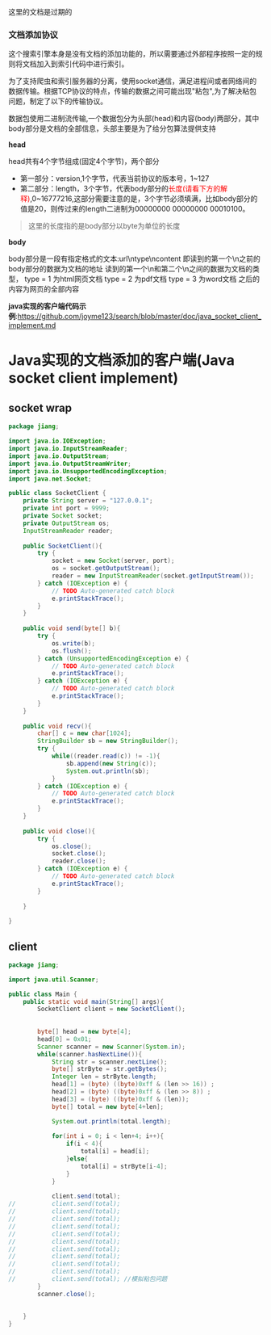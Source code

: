 这里的文档是过期的
### **文档添加协议**
这个搜索引擎本身是没有文档的添加功能的，所以需要通过外部程序按照一定的规则将文档加入到索引代码中进行索引。

为了支持爬虫和索引服务器的分离，使用socket通信，满足进程间或者网络间的数据传输。根据TCP协议的特点，传输的数据之间可能出现"粘包",为了解决粘包问题，制定了以下的传输协议。

数据包使用二进制流传输,一个数据包分为头部(head)和内容(body)两部分，其中body部分是文档的全部信息，头部主要是为了给分包算法提供支持

**head**

head共有4个字节组成(固定4个字节)，两个部分
 - 第一部分：version,1个字节，代表当前协议的版本号，1~127
 - 第二部分：length，3个字节，代表body部分的<font color="red">长度(请看下方的解释)</font>,0~16777216,这部分需要注意的是，3个字节必须填满，比如body部分的值是20，则传过来的length二进制为00000000 00000000 00010100。

 > 这里的长度指的是body部分以byte为单位的长度

**body**

body部分是一段有指定格式的文本:url\ntype\ncontent
即读到的第一个\n之前的body部分的数据为文档的地址
读到的第一个\n和第二个\n之间的数据为文档的类型，
type = 1 为html网页文档
type = 2 为pdf文档
type = 3 为word文档
之后的内容为网页的全部内容

**java实现的客户端代码示例**:https://github.com/joyme123/search/blob/master/doc/java_socket_client_implement.md

# Java实现的文档添加的客户端(Java socket client implement)

## socket wrap
```java
package jiang;

import java.io.IOException;
import java.io.InputStreamReader;
import java.io.OutputStream;
import java.io.OutputStreamWriter;
import java.io.UnsupportedEncodingException;
import java.net.Socket;

public class SocketClient {
	private String server = "127.0.0.1";
	private int port = 9999;
	private Socket socket;
	private OutputStream os;
	InputStreamReader reader;
	
	public SocketClient(){
		try {
			socket = new Socket(server, port);
			os = socket.getOutputStream();
			reader = new InputStreamReader(socket.getInputStream());
		} catch (IOException e) {
			// TODO Auto-generated catch block
			e.printStackTrace();
		}
	}
	
	public void send(byte[] b){
		try {
			os.write(b);
			os.flush();
		} catch (UnsupportedEncodingException e) {
			// TODO Auto-generated catch block
			e.printStackTrace();
		} catch (IOException e) {
			// TODO Auto-generated catch block
			e.printStackTrace();
		}
	}
	
	public void recv(){
		char[] c = new char[1024];
		StringBuilder sb = new StringBuilder();
		try {
			while((reader.read(c)) != -1){
				sb.append(new String(c));
				System.out.println(sb);
			}
		} catch (IOException e) {
			// TODO Auto-generated catch block
			e.printStackTrace();
		}
	}
	
	public void close(){
		try {
			os.close();
			socket.close();
			reader.close();
		} catch (IOException e) {
			// TODO Auto-generated catch block
			e.printStackTrace();
		}
		
	}
	
}
```
## client
```java
package jiang;

import java.util.Scanner;

public class Main {
	public static void main(String[] args){
		SocketClient client = new SocketClient();
		
		
		byte[] head = new byte[4];
		head[0] = 0x01;
		Scanner scanner = new Scanner(System.in);
		while(scanner.hasNextLine()){
			String str = scanner.nextLine();
			byte[] strByte = str.getBytes();
			Integer len = strByte.length;
			head[1] = (byte) ((byte)0xff & (len >> 16)) ;
			head[2] = (byte) ((byte)0xff & (len >> 8)) ;
			head[3] = (byte) ((byte)0xff & (len));
			byte[] total = new byte[4+len];

			System.out.println(total.length);
			
			for(int i = 0; i < len+4; i++){
				if(i < 4){
					total[i] = head[i];
				}else{
					total[i] = strByte[i-4];
				}
			}
			
			client.send(total);
//			client.send(total);
//			client.send(total);
//			client.send(total);
//			client.send(total);
//			client.send(total);
//			client.send(total);
//			client.send(total);
//			client.send(total);
//			client.send(total);
//			client.send(total);
//			client.send(total);	//模拟粘包问题
		}
		scanner.close();
		
		
	}
}
```